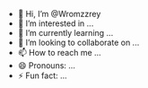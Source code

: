 - 👋 Hi, I’m @Wromzzrey
- 👀 I’m interested in ...
- 🌱 I’m currently learning ...
- 💞️ I’m looking to collaborate on ...
- 📫 How to reach me ...
- 😄 Pronouns: ...
- ⚡ Fun fact: ...

<!---
Wromzzrey/Wromzzrey is a ✨ special ✨ repository because its `README.md` (this file) appears on your GitHub profile.
You can click the Preview link to take a look at your changes.
--->
